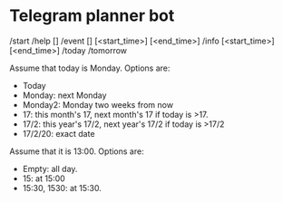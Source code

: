# Telegram planner bot

/start
/help [<command>]
/event <event name> [<date>] [<start_time>] [<end_time>]
/info <date> [<start_time>] [<end_time>]
/today
/tomorrow

Assume that today is Monday. Options are:
* Today
* Monday: next Monday
* Monday2: Monday two weeks from now
* 17: this month's 17, next month's 17 if today is >17.
* 17/2: this year's 17/2, next year's 17/2 if today is >17/2
* 17/2/20: exact date

Assume that it is 13:00. Options are:
* Empty: all day.
* 15: at 15:00
* 15:30, 1530: at 15:30.
